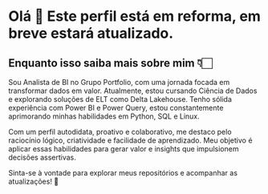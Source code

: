 # Olá 👋 Este perfil está em reforma, em breve estará atualizado.
## Enquanto isso saiba mais sobre mim 👇🏻

Sou Analista de BI no Grupo Portfolio, com uma jornada focada em transformar dados em valor.
Atualmente, estou cursando Ciência de Dados e explorando soluções de ELT como Delta Lakehouse. Tenho sólida experiência com Power BI e Power Query, estou constantemente aprimorando minhas habilidades em Python, SQL e Linux.

Com um perfil autodidata, proativo e colaborativo, me destaco pelo raciocínio lógico, criatividade e facilidade de aprendizado. Meu objetivo é aplicar essas habilidades para gerar valor e insights que impulsionem decisões assertivas.

Sinta-se à vontade para explorar meus repositórios e acompanhar as atualizações! 🚀
